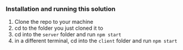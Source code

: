 ### Installation and running this solution

1. Clone the repo to your machine
2. cd to the folder you just cloned it to
3. cd into the `server` folder and run `npm start`
4. in a different terminal, cd into the `client` folder and run `npm start`
